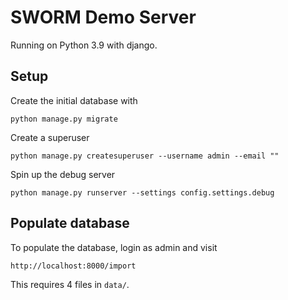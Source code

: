# SWORM Demo Server

Running on Python 3.9 with django.

## Setup
Create the initial database with
```shell
python manage.py migrate
```

Create a superuser
```shell
python manage.py createsuperuser --username admin --email ""
```

[comment]: <> (### Static files)
[comment]: <> (Extract static files for the admin interface)
[comment]: <> (```)
[comment]: <> (python manage.py collectstatic --settings=config.settings)
[comment]: <> (```)

Spin up the debug server
```shell
python manage.py runserver --settings config.settings.debug
```

## Populate database
To populate the database, login as admin and visit
```
http://localhost:8000/import
```
This requires 4 files in `data/`.
